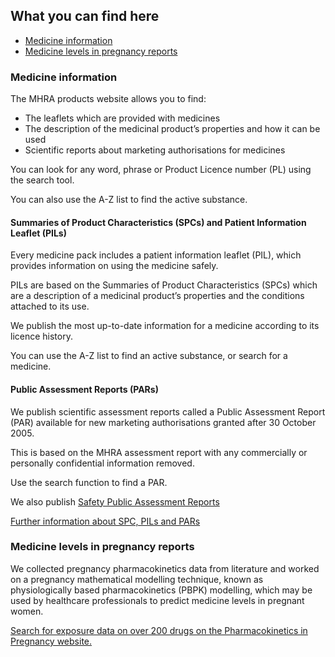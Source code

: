 ## What you can find here

- [Medicine information](#medicine-information)
- [Medicine levels in pregnancy reports](#medicine-levels-in-pregnancy-reports)

### Medicine information

The MHRA products website allows you to find:

- The leaflets which are provided with medicines
- The description of the medicinal product’s properties and how it can be used
- Scientific reports about marketing authorisations for medicines

You can look for any word, phrase or Product Licence number (PL) using the search tool.

You can also use the A-Z list to find the active substance.

#### Summaries of Product Characteristics (SPCs) and Patient Information Leaflet (PILs)

Every medicine pack includes a patient information leaflet (PIL), which provides information on using the medicine safely.

PILs are based on the Summaries of Product Characteristics (SPCs) which are a description of a medicinal product’s properties and the conditions attached to its use.

We publish the most up-to-date information for a medicine according to its licence history.

You can use the A-Z list to find an active substance, or search for a medicine.

#### Public Assessment Reports (PARs)

We publish scientific assessment reports called a Public Assessment Report (PAR) available for new marketing authorisations granted after 30 October 2005.

This is based on the MHRA assessment report with any commercially or personally confidential information removed.

Use the search function to find a PAR.

We also publish [Safety Public Assessment Reports][spar]

[Further information about SPC, PILs and PARs][about]

[spar]: https://www.gov.uk/guidance/safety-public-assessment-reports
[about]: /about

### Medicine levels in pregnancy reports

We collected pregnancy pharmacokinetics data from literature and worked on a pregnancy mathematical modelling technique, known as physiologically based pharmacokinetics (PBPK) modelling, which may be used by healthcare professionals to predict medicine levels in pregnant women.

[Search for exposure data on over 200 drugs on the Pharmacokinetics in Pregnancy website.](/medicine-levels-in-pregnancy)
